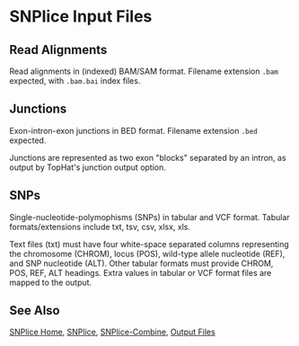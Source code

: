 # SNPlice Input Files

## Read Alignments

Read alignments in (indexed) BAM/SAM format. Filename extension `.bam` expected, with `.bam.bai` index files. 

## Junctions

Exon-intron-exon junctions in BED format. Filename extension `.bed` expected.

Junctions are represented as two exon "blocks" separated by an intron, as output by TopHat's junction output option.

## SNPs

Single-nucleotide-polymophisms (SNPs) in tabular and VCF format. Tabular formats/extensions include txt, tsv, csv, xlsx, xls.

Text files (txt) must have four white-space separated columns representing the chromosome (CHROM), locus (POS), wild-type allele nucleotide (REF), and SNP nucleotide (ALT). Other tabular formats must provide CHROM, POS, REF, ALT headings. Extra values in tabular or VCF format files are mapped to the output.

## See Also

[SNPlice Home](..), [SNPlice](SNPliceUsage.md), [SNPlice-Combine](SNPliceCombineUsage.md), [Output Files](SNPliceOutputFiles.md)

